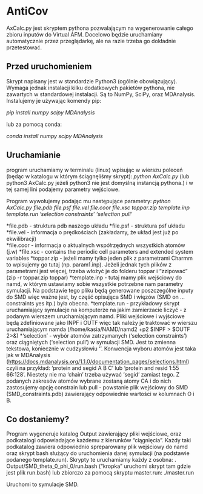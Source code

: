 # AntiCov
AxCalc.py jest skryptem pythona pozwalającym na wygenerowanie całego zbioru inputów do Virtual AFM. Docelowo będzie uruchamiany automatycznie przez przeglądarkę, ale na razie trzeba go dokładnie przetestować.

Przed uruchomieniem
--------------------------
Skrypt napisany jest w standardzie Python3 (ogólnie obowiązujący). Wymaga jednak instalacji kilku dodatkowych pakietów pythona, nie zawartych w standardowej instalacji. Są to NumPy, SciPy, oraz MDAnalysis.
Instalujemy je używając komendy pip:

 _pip install numpy scipy MDAnalysis_

lub za pomocą conda:

_conda install numpy scipy MDAnalysis_

Uruchamianie
------------------------
program uruchamiamy w terminalu (linux) wpisując w wierszu poleceń (będąc w katalogu w którym ściągnęliśmy skrypt):
_python AxCalc.py_  (lub python3 AxCalc.py  jeżeli python3 nie jest domyślną instancją pythona.) i w tej samej lini podajemy parametry wejściowe.

Program wywołujemy podając mu następujące parametry:
_python AxCalc.py file.pdb file.psf file.vel file.coor file.xsc toppar.zip template.inp template.run ‘selection constraints’ ‘selection pull’_

*file.pdb        - struktura pdb naszego układu
*file.psf        - struktura psf układu
*file.vel        - informacja o prędkościach (zakładamy, że układ jest już po ekwilibracji)  
*file.coor    - informacja o aktualnych współrzędnych wszystkich atomów (j.w)
*file.xsc        - contains the periodic cell parameters and extended system variables
*toppar.zip    - jeżeli mamy tylko jeden plik z parametrami Charmm to wpisujemy go tutaj
  (np. param1.inp). Jeżeli jednak tych plików z parametrami jest więcej, trzeba 
  włożyć je do folderu toppar i “zzipować” (zip -r toppar.zip toppar)
*template.inp    - tutaj mamy plik wejściowy do namd, w którym ustawiamy sobie wszystkie 
  potrzebne nam parametry symulacji. Na podstawie tego pliku będą generowane poszczególne inputy do SMD więc ważne jest, by część opisująca SMD i więzów (SMD on … constraints yes itp.) była obecna.
*template.run    - przykładowy skrypt uruchamiający symulacje na komputerze na jakim 
  zamierzacie liczyć - z podanym wierszem uruchamiającym namd. Pliki wejściowe i wyjściowe będą zdefiniowane jako INPF i OUTF więc tak należy je traktować w wierszu uruchamiającym namda (/home/kasia/NAMD/namd2 +p2 $INPF > $OUTF 2>&)
*‘selection’    - wybór atomów zatrzymanych (‘selection constraints’) oraz ciągniętych 
 (‘selection pull’) w symulacji SMD. Jest to zmienna tekstowa, koniecznie w cudzysłowiu ‘’. Konwencja wyboru atomów jest taka jak w MDAnalysis (https://docs.mdanalysis.org/1.1.0/documentation_pages/selections.html) czyli na przykład: ‘protein and segid A B C’  lub  ‘protein and resid 1:55 66:128’. Niestety nie ma ‘chain’ trzeba używać ‘segid’ zamiast tego.
Z podanych zakresów atomów wybrane zostaną atomy CA i do nich zastosujemy opcję constrain lub pull - powstanie plik wejściowy do SMD (SMD_constraints.pdb) zawierający odpowiednie wartości w kolumnach O i B.

Co dostaniemy?
--------------------------------
Program wygeneruje katalog Output zawierający pliki wejściowe, oraz podkatalogi odpowiadające każdemu z kierunków “ciągnięcia”. Każdy taki podkatalog zawiera odpowiednio spreparowany plik wejściowy do namd oraz skrypt bash służący do uruchomienia danej symulacji (na podstawie podanego template.run). Skrypty te uruchamiamy każdy z osobna:
 . Output/SMD_theta_0_phi_0/run.bash (“kropka” uruchomi skrypt tam gdzie jest plik run.bash)
lub zbiorczo za pomocą skryptu master.run:
./master.run

Uruchomi to symulacje SMD.
